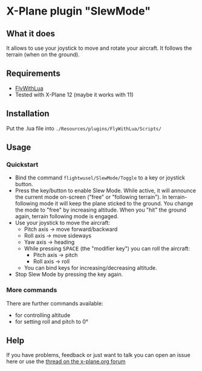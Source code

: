 # X-Plane plugin "SlewMode"

## What it does

It allows to use your joystick to move and rotate your aircraft. It follows the terrain (when on the ground).

## Requirements

* [FlyWithLua](https://forums.x-plane.org/index.php?/files/file/82888-flywithlua-ng-next-generation-plus-edition-for-x-plane-12-win-lin-mac/)
* Tested with X-Plane 12 (maybe it works with 11)

## Installation

Put the .lua file into `./Resources/plugins/FlyWithLua/Scripts/`

## Usage

### Quickstart

* Bind the command `flightwusel/SlewMode/Toggle` to a key or joystick button.
* Press the key/button to enable Slew Mode. While active, it will announce the current mode on-screen ("free" or "following terrain").
  In terrain-following mode it will keep the plane sticked to the ground. You change the mode to "free" by increasing altitude. When you "hit" the ground again, terrain following mode is engaged.
* Use your joystick to move the aircraft:
  - Pitch axis -> move forward/backward
  - Roll axis -> move sideways
  - Yaw axis -> heading
  - While pressing <kbd>SPACE</kbd> (the "modifier key") you can roll the aircraft:
    - Pitch axis -> pitch
    - Roll axis -> roll
  - You can bind keys for increasing/decreasing altitude.
* Stop Slew Mode by pressing the key again.

### More commands

There are further commands available:
* for controlling altitude
* for setting roll and pitch to 0°

## Help

If you have problems, feedback or just want to talk you can open an issue here or use the
[thread on the x-plane.org forum](https://forums.x-plane.org/index.php?/forums/topic/283229-slew-reposition-mode/)
